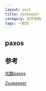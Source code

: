 ```yaml
---
layout: post
title: Zookeeper
category: 软件架构
tags: 一致性
---
```

## paxos

## 参考
[优酷paxos](https://v.youku.com/v_show/id_XMTI4NTUxNzMwNA==.html?spm=a2h0c.8166622.PhoneSokuUgc_1.dtitle)

[Zookeeper](https://www.iqiyi.com/v_19rv67n5dk.html#curid=9346289300_eb69f02a15db28ea6371ae91dc469256) 